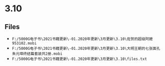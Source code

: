 # 3.10

## Files

- `F:/5000G电子书\2021书籍更新\-01.2020年更新\3月更新\3.10\佐贺的超级阿嬷953102.mobi`
- `F:/5000G电子书\2021书籍更新\-01.2020年更新\3月更新\3.10\大明王朝的七张面孔朱元璋终结篇套装共2册.mobi`
- `F:/5000G电子书\2021书籍更新\-01.2020年更新\3月更新\3.10\files.txt`
